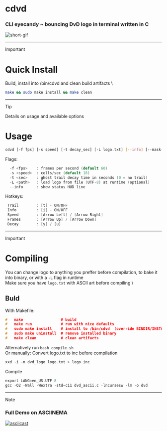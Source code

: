 # cdvd
### CLI eyecandy ~ bouncing DvD logo in terminal written in C
![short-gif](https://i.imgur.com/D17BzFC.gif)

---

> [!IMPORTANT]
> # Quick Install 
> Build, install into /bin/cdvd and clean build artifacts \
> ```sh
> make && sudo make install && make clean
> ```

---
> [!TIP]
> Details on usage and available options
> # Usage
> ```bash
> cdvd [-f fps] [-s speed] [-t decay_sec] [-L logo.txt] [--info] [--mask-edges|--mask-blanks]
> ```
> Flags:
>```c
>   -f <fps>    : frames per second (default 60)
>   -s <speed>  : cells/sec (default 18)
>   -t <sec>    : ghost trail decay time in seconds (0 = no trail)
>   -L <path>   : load logo from file (UTF-8) at runtime (optional)
>   --info      : show status HUD line
>```
> Hotkeys:
>```c
>  Trail        : [t] - ON/OFF
>  Info         : [i] - ON/OFF
>  Speed        : [Arrow Left] / [Arrow Right]
>  Frames       : [Arrow Up] / [Arrow Down]
>  Decay        : [y] / [u]
>```

---

> [!IMPORTANT]
> # Compiling
> You can change logo to anything you preffer before compilation, to bake it into binary, or with a `-L` flag in runtime \
> Make sure you have `logo.txt` with ASCII art before compiling \
> ## Buld
> With Makefile:
>```c
>#   make                 # build
>#   make run             # run with nice defaults
>#   sudo make install    # install to /bin/cdvd  (override BINDIR/INSTALL_NAME)
>#   sudo make uninstall  # remove installed binary
>#   make clean           # clean artifacts
>```
> Alternatively run `bash compile.sh` \
> Or manually:
> Convert logo.txt to inc before compilation
>```c
>xxd -i -n dvd_logo logo.txt > logo.inc
>```
> Compile
>```c
>export LANG=en_US.UTF-8
>gcc -O2 -Wall -Wextra -std=c11 dvd_ascii.c -lncursesw -lm -o dvd
>```

---

> [!NOTE]
> ### Full Demo on ASCIINEMA
> [![asciicast](https://asciinema.org/a/736340.svg)](https://asciinema.org/a/736340)
